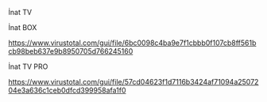 İnat TV

İnat BOX

https://www.virustotal.com/gui/file/6bc0098c4ba9e7f1cbbb0f107cb8ff561bcb98beb637e9b8950705d766245160

İnat TV PRO

https://www.virustotal.com/gui/file/57cd04623f1d7116b3424af71094a2507204e3a636c1ceb0dfcd399958afa1f0
